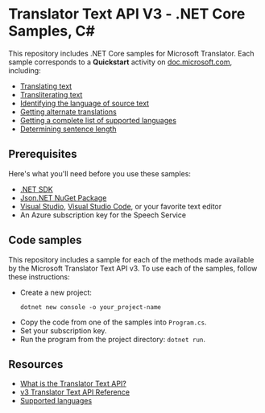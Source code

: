 # Translator Text API V3 - .NET Core Samples, C#

This repository includes .NET Core samples for Microsoft Translator. Each sample corresponds to a **Quickstart** activity on [doc.microsoft.com](https://docs.microsoft.com/azure/cognitive-services/translator/), including:

* [Translating text](https://docs.microsoft.com/azure/cognitive-services/translator/quickstart-csharp-translate)
* [Transliterating text](https://docs.microsoft.com/azure/cognitive-services/translator/quickstart-csharp-transliterate)
* [Identifying the language of source text](https://docs.microsoft.com/azure/cognitive-services/translator/quickstart-csharp-detect)
* [Getting alternate translations](https://docs.microsoft.com/azure/cognitive-services/translator/quickstart-csharp-dictionary)
* [Getting a complete list of supported languages](https://docs.microsoft.com/azure/cognitive-services/translator/quickstart-csharp-languages)
* [Determining sentence length](https://docs.microsoft.com/azure/cognitive-services/translator/quickstart-csharp-sentences)

## Prerequisites

Here's what you'll need before you use these samples:

* [.NET SDK](https://www.microsoft.com/net/learn/dotnet/hello-world-tutorial)
* [Json.NET NuGet Package](https://www.nuget.org/packages/Newtonsoft.Json/)
* [Visual Studio](https://visualstudio.microsoft.com/downloads/), [Visual Studio Code](https://code.visualstudio.com/download), or your favorite text editor
* An Azure subscription key for the Speech Service

## Code samples

This repository includes a sample for each of the methods made available by the Microsoft Translator Text API v3. To use each of the samples, follow these instructions:

* Create a new project:
  ```
  dotnet new console -o your_project-name
  ```
* Copy the code from one of the samples into `Program.cs`.
* Set your subscription key.
* Run the program from the project directory: `dotnet run`.

## Resources

* [What is the Translator Text API?](https://docs.microsoft.com/azure/cognitive-services/translator/translator-info-overview)
* [v3 Translator Text API Reference](https://docs.microsoft.com/azure/cognitive-services/translator/)
* [Supported languages](https://docs.microsoft.com/azure/cognitive-services/translator/language-support)
